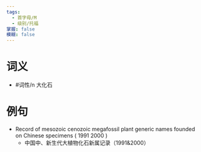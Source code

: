 ```yaml
---
tags:
  - 首字母/M
  - 级别/托福
掌握: false
模糊: false
---
```

# 词义
- #词性/n  大化石
# 例句
- Record of mesozoic cenozoic megafossil plant generic names founded on Chinese specimens ( 1991 2000 )
	- 中国中、新生代大植物化石新属记录（1991&2000）
